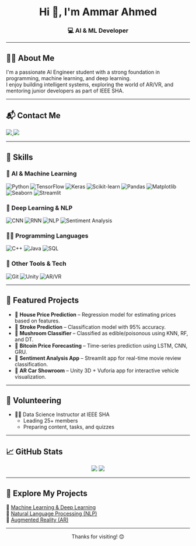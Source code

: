 <h1 align="center">Hi 👋, I'm Ammar Ahmed</h1>
<h3 align="center">💻 AI & ML Developer</h3>


---

## 🧑‍💼 About Me

I'm a passionate AI Engineer student with a strong foundation in programming, machine learning, and deep learning.  
I enjoy building intelligent systems, exploring the world of AR/VR, and mentoring junior developers as part of IEEE SHA.

---

## 📬 Contact Me

<p align="left">
  <a href="mailto:ammar876ahmed@gmail.com">
    <img src="https://img.shields.io/badge/Gmail-ammar876ahmed-red?style=for-the-badge&logo=gmail&logoColor=white" />
  </a>
  <a href="https://www.linkedin.com/in/ammar-ahmed-205053259/">
    <img src="https://img.shields.io/badge/LinkedIn-ammar%20ahmed-blue?style=for-the-badge&logo=linkedin" />
  </a>
</p>

---

## 🚀 Skills

### 🤖 AI & Machine Learning
![Python](https://img.shields.io/badge/Python-3670A0?style=for-the-badge&logo=python&logoColor=white)
![TensorFlow](https://img.shields.io/badge/TensorFlow-FF6F00?style=for-the-badge&logo=tensorflow&logoColor=white)
![Keras](https://img.shields.io/badge/Keras-D00000?style=for-the-badge&logo=keras&logoColor=white)
![Scikit-learn](https://img.shields.io/badge/scikit--learn-F7931E?style=for-the-badge&logo=scikit-learn&logoColor=white)
![Pandas](https://img.shields.io/badge/Pandas-150458?style=for-the-badge&logo=pandas&logoColor=white)
![Matplotlib](https://img.shields.io/badge/Matplotlib-11557c?style=for-the-badge&logo=matplotlib&logoColor=white)
![Seaborn](https://img.shields.io/badge/Seaborn-2892D7?style=for-the-badge)
![Streamlit](https://img.shields.io/badge/Streamlit-FF4B4B?style=for-the-badge&logo=streamlit&logoColor=white)

### 🧠 Deep Learning & NLP
![CNN](https://img.shields.io/badge/CNNs-FF6F00?style=for-the-badge)
![RNN](https://img.shields.io/badge/RNNs-007ACC?style=for-the-badge)
![NLP](https://img.shields.io/badge/NLP-00BFA6?style=for-the-badge)
![Sentiment Analysis](https://img.shields.io/badge/Sentiment_Analysis-blueviolet?style=for-the-badge)

### 👨‍💻 Programming Languages
![C++](https://img.shields.io/badge/C++-00599C?style=for-the-badge&logo=c%2B%2B&logoColor=white)
![Java](https://img.shields.io/badge/Java-ED8B00?style=for-the-badge&logo=java&logoColor=white)
![SQL](https://img.shields.io/badge/SQL-4479A1?style=for-the-badge&logo=postgresql&logoColor=white)

### 🧩 Other Tools & Tech
![Git](https://img.shields.io/badge/Git-F05032?style=for-the-badge&logo=git&logoColor=white)
![Unity](https://img.shields.io/badge/Unity-000000?style=for-the-badge&logo=unity&logoColor=white)
![AR/VR](https://img.shields.io/badge/AR/VR-8e44ad?style=for-the-badge)

---

## 🌟 Featured Projects

- 🏡 **House Price Prediction** – Regression model for estimating prices based on features.
- 🧠 **Stroke Prediction** – Classification model with 95% accuracy.
- 🍄 **Mushroom Classifier** – Classified as edible/poisonous using KNN, RF, and DT.
- 💸 **Bitcoin Price Forecasting** – Time-series prediction using LSTM, CNN, GRU.
- 🎥 **Sentiment Analysis App** – Streamlit app for real-time movie review classification.
- 🚗 **AR Car Showroom** – Unity 3D + Vuforia app for interactive vehicle visualization.

---

## 📢 Volunteering

- 👨‍🏫 Data Science Instructor at IEEE SHA  
  - Leading 25+ members  
  - Preparing content, tasks, and quizzes

---

## 📈 GitHub Stats

<p align="center">
  <img src="https://github-readme-stats.vercel.app/api?username=ammarelbordeny&show_icons=true&theme=radical" />
  <img src="https://github-readme-stats.vercel.app/api/top-langs/?username=ammarelbordeny&layout=compact&theme=radical" />
</p>

---

## 🚀 Explore My Projects

🔹 [Machine Learning & Deep Learning](https://github.com/ammarelbordeny/Machine-Learning-Deep-Learning)  
🔹 [Natural Language Processing (NLP)](https://github.com/ammarelbordeny/NLP)  
🔹 [Augmented Reality (AR)](https://github.com/ammarelbordeny/AR)  

---

<p align="center">Thanks for visiting! 😊</p>
